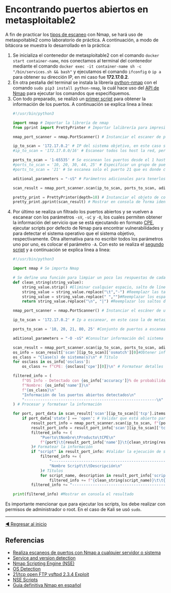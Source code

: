 # Encontrando puertos abiertos en metasploitable2
A fin de practicar los [tipos de escaneo](./ScanningTypes.md) con Nmap, se hará uso de metaspoitable2 como laboratorio de práctica. A continuación, a modo de bitácora se muestra lo desarrollado en la práctica:

1. Se inicializa el contenedor de metasploitable2 con el comando `docker start container-name`, nos conectamos al terminal del contenedor mediante el comando `docker exec -it container-name sh -c "/bin/services.sh && bash"` y ejecutamos el comando `ifconfig` o `ip a` para obtener su dirección IP, en mi caso fue **172.17.0.2**.
2. En otra pestaña del terminal se instala la librería [python-nmap](https://pypi.org/project/python-nmap/) con el comando `sudo pip3 install python-nmap`, la cuál hace uso del [API de Nmap](https://nmap.org/book/nse-api.html) para ejecutar los comandos que especifiquemos.
3. Con todo preparado, se realizó un [primer script](./scripts/BasicPortScanner.py) para obtener la información de los puertos. A continuación se explica linea a linea:
    ```python
    #!/usr/bin/python3

    import nmap # Importar la librería de nmap
    from pprint import PrettyPrinter # Importar lalibrería para impresión "bonita"

    nmap_port_scanner = nmap.PortScanner() # Instanciar el escaner de puertos

    ip_to_scan = '172.17.0.2' # IP del sistema objetivo, en este caso será metasploitable2
    #ip_to_scan = '172.17.0.0/16' # Escanear todos los host la red, pero esto es un método muy demorado. En este caso de metasploitable2

    ports_to_scan = '1-65535' # Se escanean los puertos desde el 1 hasta 65535.
    #ports_to_scan = '10, 20, 30, 44, 25' # Especificar un grupo de puertos a escanear.
    #ports_to_scan = '21' # Se escanea solo el puerto 21 que es donde comúnmente se encuentra el servicio FTP.

    aditional_parameters = "-sS" # Parámetros adicionales para tenerlos en cuenta al ejecutar el escaneo. En este caso se especifica el escaneo sigiloso.

    scan_result = nmap_port_scanner.scan(ip_to_scan, ports_to_scan, aditional_parameters) # Ejecutar el escaneo con los datos configurados anteriormente. Primero se pasa la ip, luego el puerto o puertos y después los parámetros adicionales.

    pretty_print = PrettyPrinter(depth=10) # Instanciar el objeto de configuración de impresión formateada e identada. Se configura a una profundidad de 10, si llegasemos a tener un diccionario con más de 10 niveles de profundidad, autómaticamente los siguientes niveles se reemplazan por tres puntos seguidos (...).
    pretty_print.pprint(scan_result) # Mostrar en consola de forma identada y ordenada el resultado del escaneo.
    ```
4. Por último se realiza un filtrado los puertos abiertos y se vuelven a escanear con los parámetros `-sV`, `-sC` y `-O`, los cuales permiten obtener la información del servicio que se está ejecutando en formato [CPE]((https://nmap.org/book/output-formats-cpe.html)), ejecutar scripts por defecto de Nmap para encontrar vulnerabilidades y para detectar el sistema operativo que el sistema objetivo, respectivamente. Otra alternativa para no escribir todos los parámetros uno por uno, es colocar el parámetro `-A`. Con esto se realiza el [segundo script](./scripts/ObtainingInformation.py) y a continuación se explica linea a linea:
    ```python
    #!/usr/bin/python3

    import nmap # Se importa Nmap

    # Se define una función para limpiar un poco las respuestas de cada item, cuando se realiza un escaneo
    def clean_string(string_value):
        string_value.strip() #Eliminar cualquier espacio, salto de línea, etc. A los lados de un texto.
        string_value = string_value.replace("\t","-") #Reemplazr las tabulaciones por un guión
        string_value = string_value.replace(" ","")#Reemplazar los espacios por nada
        return string_value.replace("\n", "|") #Reemplazar los saltos de línea por el caracter |     

    nmap_port_scanner = nmap.PortScanner() # Instanciar el escáner de uertos

    ip_to_scan = '172.17.0.2' # Ip a escanear, en este caso la de metasploitable2

    ports_to_scan = '10, 20, 21, 80, 25' #Conjunto de puertos a escanear

    aditional_parameters = "-O -sS" #Consultar información del sistema operativo y hacer escaneo sigiloso

    scan_result = nmap_port_scanner.scan(ip_to_scan, ports_to_scan, aditional_parameters) #Ejecutar el escaneo con los parámetros configurados anteriormente
    os_info = scan_result['scan'][ip_to_scan]['osmatch'][0]#Obtener información del sistema operativo
    os_class = "Clase(s) de sistema(s)\n" # Título
    for osclass in os_info['osclass']:
        os_class += f"CPE: {osclass['cpe'][0]}\n" # Formatear detalles del sistema

    filtered_info = (
        f"OS Info - Detectado con {os_info['accuracy']}% de probabilidad\n" 
        f"Nombre: {os_info['name']}\n"
        f"{os_class}\n"
        "Información de los puertos abiertos detectados\n"  
        "----------------------------------------------------------\n"  
    ) # Procesar y formatear la información

    for port, port_data in scan_result['scan'][ip_to_scan]['tcp'].items(): # Recorrer la información de cada puerto escaneado
        if port_data['state'] == 'open': # Validar que está abierto para volver a escanear por más información. Aquí se hizo el for en conjunto con este if por practicar programación, pero se puede declarar --open en aditional_parameters para que Nmap retorne solo los puertos abiertos
            result_port_info = nmap_port_scanner.scan(ip_to_scan, f"{port}", "-sCV") # Ejecutar escaneo que retorna los scripts ejecutados y la información del servicio en dicho puerto´
            result_port_info = result_port_info['scan'][ip_to_scan]['tcp'][port] # Filtrar la información del puerto
            filtered_info += (
                "Puerto\tNombre\tProducto\tCPE\n"
                f"{port}\t{result_port_info['name']}\t{clean_string(result_port_info['product'])}\t{clean_string(result_port_info['cpe'])}\n"
            )# Formatear la información
            if "script" in result_port_info: #Validar la ejecución de scripts
                filtered_info += (
                    "----------------------------------------------------------\n"
                    "Nombre Script\t\tDescripción\n"
                )# Títulos
                for script_name, description in result_port_info['script'].items(): # Recorrer los scripts ejecutados para obtener su nombre y descripción o resultado obtenido
                    filtered_info += f"{clean_string(script_name)}\t\t{clean_string(description)}\n" #Dar formato a la información
            filtered_info += "----------------------------------------------------------\n" #Cierre de la respuesta

    print(filtered_info) #Mostrar en consola el resultado
    ```

Es importante mencionar que para ejecutar los scripts, los debe realizar con permisos de administrador o root. En el caso de Kali se usó `sudo`.
___

[:arrow_backward: Regresar al inicio](../README.md)

## Referencias
- [Realiza escaneos de puertos con Nmap a cualquier servidor o sistema](https://www.redeszone.net/tutoriales/configuracion-puertos/nmap-escanear-puertos-comandos/)
- [Service and version detection](https://nmap.org/book/man-version-detection.html)
- [Nmap Scripting Engine (NSE)](https://nmap.org/book/man-nse.html)
- [OS Detection](https://nmap.org/book/man-os-detection.html)
- [21/tcp open FTP vsftpd 2.3.4 Exploit](https://amolblog.com/21-tcp-open-ftp-vsftpd-2-3-4-exploit/)
- [NSE Scripts](https://nmap.org/nsedoc/scripts/)
- [Guía definitiva Nmap en español](https://deepsec.com.mx/blog/f/guia-definitiva-de-nmap-en-espa%C3%B1ol---deepsec-academy)